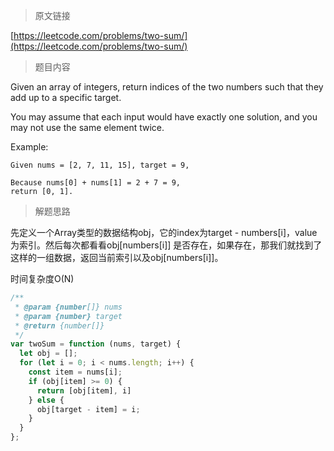 > 原文链接

[https://leetcode.com/problems/two-sum/](https://leetcode.com/problems/two-sum/)
> 题目内容

Given an array of integers, return indices of the two numbers such that they add up to a specific target.

You may assume that each input would have exactly one solution, and you may not use the same element twice.

Example:
```
Given nums = [2, 7, 11, 15], target = 9,

Because nums[0] + nums[1] = 2 + 7 = 9,
return [0, 1].
```
> 解题思路

先定义一个Array类型的数据结构obj，它的index为target - numbers[i]，value为索引。然后每次都看看obj[numbers[i]] 是否存在，如果存在，那我们就找到了这样的一组数据，返回当前索引以及obj[numbers[i]]。

时间复杂度O(N)

```js
/**
 * @param {number[]} nums
 * @param {number} target
 * @return {number[]}
 */
var twoSum = function (nums, target) {
  let obj = [];
  for (let i = 0; i < nums.length; i++) {
    const item = nums[i];
    if (obj[item] >= 0) {
      return [obj[item], i]
    } else {
      obj[target - item] = i;
    }
  }
};
```